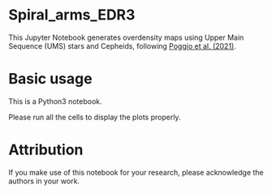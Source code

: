 # Spiral_arms_EDR3

This Jupyter Notebook generates overdensity maps using Upper Main Sequence (UMS) stars and Cepheids, following [Poggio et al. (2021)](https://ui.adsabs.harvard.edu/abs/2021arXiv210301970P/abstract).

# Basic usage

This is a Python3 notebook.

Please run all the cells to display the plots properly.

# Attribution

If you make use of this notebook for your research, please acknowledge the authors in your work.
